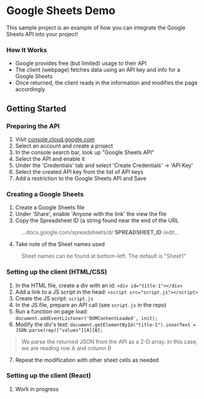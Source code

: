 # Google Sheets Demo
This sample project is an example of how you can integrate the Google Sheets API into your project! 

### How It Works
* Google provides free (but limited) usage to their API
* The client (webpage) fetches data using an API key and info for a Google Sheets
* Once returned, the client reads in the information and modifies the page accordingly

## Getting Started

### Preparing the API
1) Visit [console.cloud.google.com](http://console.cloud.google.com)
2) Select an account and create a project
3) In the console search bar, look up "Google Sheets API"
4) Select the API and enable it
5) Under the 'Credentials' tab and select 'Create Credentials' -> 'API Key'
6) Select the created API key from the list of API keys
7) Add a restriction to the Google Sheets API and Save

### Creating a Google Sheets
1) Create a Google Sheets file
2) Under 'Share', enable 'Anyone with the link' the view the file
3) Copy the Spreadsheet ID (a string found near the end of the URL
> ...docs.google.com/spreadsheets/d/ <b>SPREADSHEET_ID</b> /edit...
4) Take note of the Sheet names used
> Sheet names can be found at bottom-left. The default is "Sheet1"

### Setting up the client (HTML/CSS)
1) In the HTML file, create a div with an id: ``<div id="title-1"></div>``
2) Add a link to a JS script in the head: ``<script src="script.js"></script>``
3) Create the JS script: ``script.js``
4) In the JS file, prepare an API call (see ``script.js`` in the repo)
5) Run a function on page load: ``document.addEventListener('DOMContentLoaded', init);``
6) Modify the div's text: ``document.getElementById("title-1").innerText = JSON.parse(rep)["values"][A][B];``
> We parse the returned JSON from the API as a 2-D array. In this case, we are reading row A and column B
7) Repeat the modification with other sheet cells as needed


### Setting up the client (React)
1) Work in progress